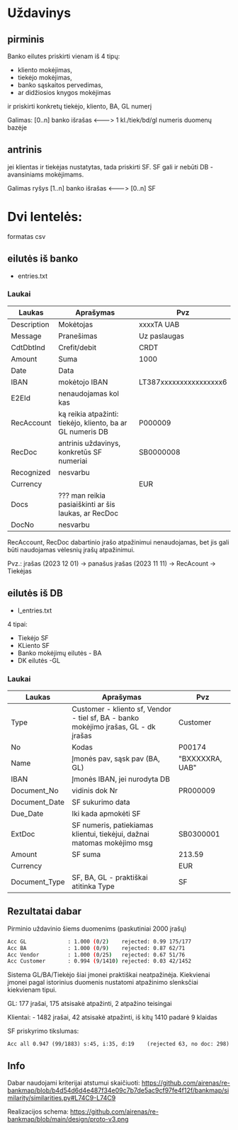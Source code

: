 
# Uždavinys

## pirminis

Banko eilutes priskirti vienam iš 4 tipų:
- kliento mokėjimas, 
- tiekėjo mokėjimas, 
- banko sąskaitos pervedimas, 
- ar didžiosios knygos mokėjimas

ir priskirti konkretų tiekėjo, kliento, BA, GL numerį 

Galimas: [0..n] banko išrašas <---> 1 kl./tiek/bd/gl numeris duomenų bazėje

## antrinis

jei klientas ir tiekėjas nustatytas, tada priskirti SF. SF gali ir nebūti DB - avansiniams mokėjimams.

Galimas ryšys [1..n] banko išrašas <---> [0..n] SF


# Dvi lentelės:
formatas csv
## eilutės iš banko
- entries.txt

### Laukai
|Laukas|Aprašymas|Pvz|
|-|-|-|
|Description|Mokėtojas|xxxxTA UAB|
|Message|Pranešimas|Uz paslaugas|
|CdtDbtInd|Crefit/debit|CRDT|
|Amount|Suma|1000|
|Date|Data||
|IBAN|mokėtojo IBAN|LT387xxxxxxxxxxxxxxxx6|
|E2EId|nenaudojamas kol kas||
|RecAccount|ką reikia atpažinti: tiekėjo, kliento, ba ar GL numeris DB|P000009|
|RecDoc|antrinis uždavinys, konkretūs SF numeriai|SB0000008|
|Recognized|nesvarbu||
|Currency||EUR|
|Docs|??? man reikia pasiaiškinti ar šis laukas, ar RecDoc||
|DocNo|nesvarbu||


RecAccount, RecDoc dabartinio įrašo atpažinimui nenaudojamas, bet jis gali būti naudojamas vėlesnių įrašų atpažinimui. 

Pvz.: įrašas (2023 12 01) -> panašus įrašas (2023 11 11) -> RecAcount -> Tiekėjas



## eilutės iš DB
- l_entries.txt 

4 tipai:
- Tiekėjo SF
- KLiento SF 
- Banko mokėjimų eilutės - BA
- DK eilutės -GL 

### Laukai
|Laukas|Aprašymas|Pvz|
|-|-|-|
|Type|Customer - kliento sf, Vendor - tiel sf, BA - banko mokėjimo įrašas, GL - dk įrašas|Customer|
|No|Kodas|P00174|
|Name|Įmonės pav, sąsk pav (BA, GL)|"BXXXXXRA, UAB"|
|IBAN|Įmonės IBAN, jei nurodyta DB||
|Document_No|vidinis dok Nr|PR000009|
|Document_Date|SF sukurimo data||
|Due_Date|Iki kada apmokėti SF||
|ExtDoc|SF numeris, patiekiamas klientui, tiekėjui, dažnai matomas mokėjimo msg|SB0300001|
|Amount|SF suma|213.59|
|Currency||EUR|
|Document_Type|SF, BA, GL - praktiškai atitinka Type|SF|


## Rezultatai dabar

Pirminio uždavinio šiems duomenims (paskutiniai 2000 įrašų)

```bash
Acc GL             : 1.000 (0/2)	rejected: 0.99 175/177
Acc BA             : 1.000 (0/9)	rejected: 0.87 62/71
Acc Vendor         : 1.000 (0/25)	rejected: 0.67 51/76
Acc Customer       : 0.994 (9/1410)	rejected: 0.03 42/1452

```
Sistema GL/BA/Tiekėjo šiai įmonei praktiškai neatpažinėja. Kiekvienai įmonei pagal istorinius duomenis nustatomi atpažinimo slenksčiai kiekvienam tipui. 

GL:  177 įrašai, 175 atsisakė atpažinti, 2 atpažino teisingai

Klientai: - 1482 įrašai, 42 atsisakė atpažinti, iš kitų 1410 padarė 9 klaidas


SF priskyrimo tikslumas:
```
Acc all 0.947 (99/1883) s:45, i:35, d:19	(rejected 63, no doc: 298)
```

## Info 

Dabar naudojami kriterijai atstumui skaičiuoti: https://github.com/airenas/re-bankmap/blob/b4d54d6d4e487f34e09c7b7de5ac9cf97fe4f12f/bankmap/similarity/similarities.py#L74C9-L74C9

Realizacijos schema: https://github.com/airenas/re-bankmap/blob/main/design/proto-v3.png
